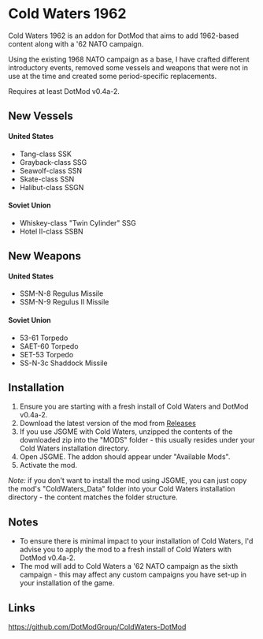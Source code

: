 # Cold Waters 1962
Cold Waters 1962 is an addon for DotMod that aims to add 1962-based content along with a '62 NATO campaign.

Using the existing 1968 NATO campaign as a base, I have crafted different introductory events, removed some vessels and weapons that were not in use at the time and created some period-specific replacements.

Requires at least DotMod v0.4a-2.

## New Vessels
#### United States
* Tang-class SSK
* Grayback-class SSG
* Seawolf-class SSN
* Skate-class SSN
* Halibut-class SSGN

#### Soviet Union
* Whiskey-class "Twin Cylinder" SSG
* Hotel II-class SSBN

## New Weapons
#### United States
* SSM-N-8 Regulus Missile
* SSM-N-9 Regulus II Missile

#### Soviet Union
* 53-61 Torpedo
* SAET-60 Torpedo
* SET-53 Torpedo
* SS-N-3c Shaddock Missile

## Installation
1) Ensure you are starting with a fresh install of Cold Waters and DotMod v0.4a-2.
2) Download the latest version of the mod from [Releases](https://github.com/wellers/cold-waters-1962/releases)
3) If you use JSGME with Cold Waters, unzipped the contents of the downloaded zip into the "MODS" folder - this usually resides under your Cold Waters installation directory.
4) Open JSGME. The addon should appear under "Available Mods". 
5) Activate the mod.
   
_Note:_ if you don't want to install the mod using JSGME, you can just copy the mod's "ColdWaters_Data" folder into your Cold Waters installation directory - the content matches the folder structure.

## Notes
* To ensure there is minimal impact to your installation of Cold Waters, I'd advise you to apply the mod to a fresh install of Cold Waters with DotMod v0.4a-2.
* The mod will add to Cold Waters a '62 NATO campaign as the sixth campaign - this may affect any custom campaigns you have set-up in your installation of the game.

## Links
https://github.com/DotModGroup/ColdWaters-DotMod